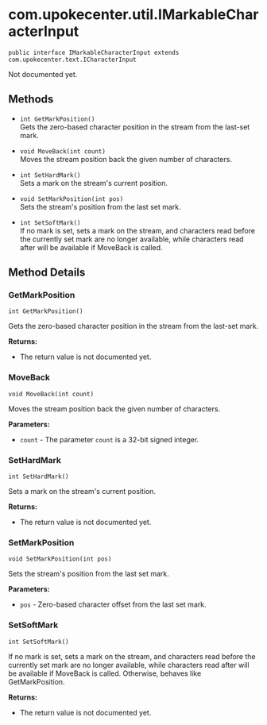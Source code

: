 # com.upokecenter.util.IMarkableCharacterInput

    public interface IMarkableCharacterInput extends com.upokecenter.text.ICharacterInput

Not documented yet.

## Methods

* `int GetMarkPosition()`<br>
 Gets the zero-based character position in the stream from the last-set mark.

* `void MoveBack(int count)`<br>
 Moves the stream position back the given number of characters.

* `int SetHardMark()`<br>
 Sets a mark on the stream's current position.

* `void SetMarkPosition(int pos)`<br>
 Sets the stream's position from the last set mark.

* `int SetSoftMark()`<br>
 If no mark is set, sets a mark on the stream, and characters read before the
 currently set mark are no longer available, while characters read after will
 be available if MoveBack is called.

## Method Details

### GetMarkPosition

    int GetMarkPosition()

Gets the zero-based character position in the stream from the last-set mark.

**Returns:**

* The return value is not documented yet.

### MoveBack

    void MoveBack(int count)

Moves the stream position back the given number of characters.

**Parameters:**

* <code>count</code> - The parameter <code>count</code> is a 32-bit signed integer.

### SetHardMark

    int SetHardMark()

Sets a mark on the stream's current position.

**Returns:**

* The return value is not documented yet.

### SetMarkPosition

    void SetMarkPosition(int pos)

Sets the stream's position from the last set mark.

**Parameters:**

* <code>pos</code> - Zero-based character offset from the last set mark.

### SetSoftMark

    int SetSoftMark()

If no mark is set, sets a mark on the stream, and characters read before the
 currently set mark are no longer available, while characters read after will
 be available if MoveBack is called. Otherwise, behaves like GetMarkPosition.

**Returns:**

* The return value is not documented yet.
